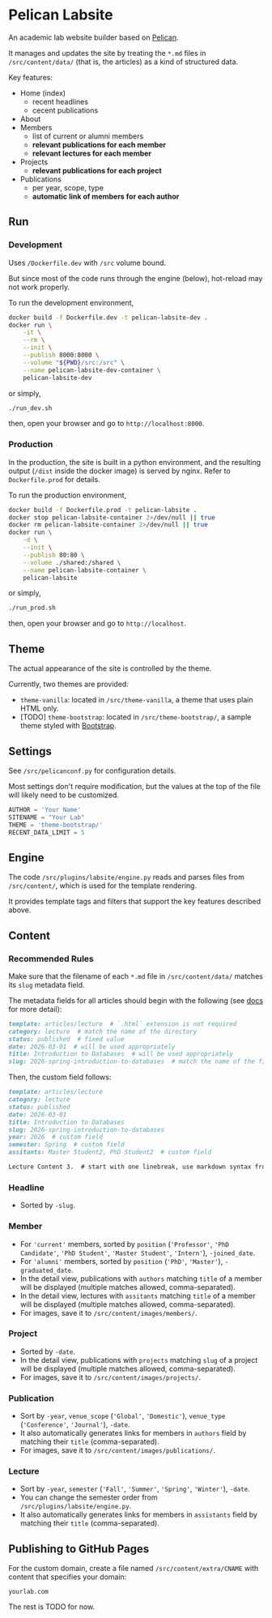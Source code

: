 # Pelican Labsite

An academic lab website builder based on [Pelican](https://getpelican.com/).

It manages and updates the site by treating the `*.md` files in `/src/content/data/` (that is, the articles) as a kind of structured data.

Key features:

* Home (index)
    * recent headlines
    * cecent publications
* About
* Members
    * list of current or alumni members
    * **relevant publications for each member**
    * **relevant lectures for each member**
* Projects
    * **relevant publications for each project**
* Publications
    * per year, scope, type
    * **automatic link of members for each author**

## Run

### Development

Uses `/Dockerfile.dev` with `/src` volume bound.

But since most of the code runs through the engine (below), hot-reload may not work properly.

To run the development environment,

```bash
docker build -f Dockerfile.dev -t pelican-labsite-dev .
docker run \
    -it \
    --rm \
    --init \
    --publish 8000:8000 \
    --volume "${PWD}/src:/src" \
    --name pelican-labsite-dev-container \
    pelican-labsite-dev
```

or simply,

```bash
./run_dev.sh
```

then, open your browser and go to `http://localhost:8000`.

### Production

In the production, the site is built in a python environment, and the resulting output (`/dist` inside the docker image) is served by nginx. Refer to `Dockerfile.prod` for details.

To run the production environment,

```bash
docker build -f Dockerfile.prod -t pelican-labsite .
docker stop pelican-labsite-container 2>/dev/null || true
docker rm pelican-labsite-container 2>/dev/null || true
docker run \
    -d \
    --init \
    --publish 80:80 \
    --volume ./shared:/shared \
    --name pelican-labsite-container \
    pelican-labsite
```

or simply,

```bash
./run_prod.sh
```

then, open your browser and go to `http://localhost`.

## Theme

The actual appearance of the site is controlled by the theme.

Currently, two themes are provided:

* `theme-vanilla`: located in `/src/theme-vanilla`, a theme that uses plain HTML only.
* [TODO] `theme-bootstrap`: located in `/src/theme-bootstrap/`, a sample theme styled with [Bootstrap](https://getbootstrap.com/).

## Settings

See `/src/pelicanconf.py` for configuration details.

Most settings don't require modification, but the values at the top of the file will likely need to be customized.

```python
AUTHOR = 'Your Name'
SITENAME = "Your Lab"
THEME = 'theme-bootstrap/'
RECENT_DATA_LIMIT = 5
```

## Engine

The code `/src/plugins/labsite/engine.py` reads and parses files from `/src/content/`, which is used for the template rendering.

It provides template tags and filters that support the key features described above.

## Content

### Recommended Rules

Make sure that the filename of each `*.md` file in `/src/content/data/` matches its `slug` metadata field.

The metadata fields for all articles should begin with the following (see [docs](https://docs.getpelican.com/en/latest/content.html) for more detail):

```markdown
template: articles/lecture  # `.html` extension is not required
category: lecture  # match the name of the directory
status: published  # fixed value
date: 2026-03-01  # will be used appropriately
title: Introduction to Databases  # will be used appropriately
slug: 2026-spring-introduction-to-databases  # match the name of the file
```

Then, the custom field follows:

```markdown
template: articles/lecture
category: lecture
status: published
date: 2026-03-01
title: Introduction to Databases
slug: 2026-spring-introduction-to-databases
year: 2026  # custom field
semester: Spring  # custom field
assitants: Master Student2, PhD Student2  # custom field

Lecture Content 3.  # start with one linebreak, use markdown syntax from here
```

### Headline

* Sorted by `-slug`.

### Member

* For `'current'` members, sorted by `position` (`'Professor'`, `'PhD Candidate'`, `'PhD Student'`, `'Master Student'`, `'Intern'`), `-joined_date`.
* For `'alumni'` members, sorted by `position` (`'PhD'`, `'Master'`), `-graduated_date`.
* In the detail view, publications with `authors` matching `title` of a member will be displayed (multiple matches allowed, comma-separated).
* In the detail view, lectures with `assitants` matching `title` of a member will be displayed (multiple matches allowed, comma-separated).
* For images, save it to `/src/content/images/members/`.

### Project

* Sorted by `-date`.
* In the detail view, publications with `projects` matching `slug` of a project will be displayed (multiple matches allowed, comma-separated).
* For images, save it to `/src/content/images/projects/`.

### Publication

* Sort by `-year`, `venue_scope` (`'Global'`, `'Domestic'`), `venue_type` (`'Conference'`, `'Journal'`), `-date`.
* It also automatically generates links for members in `authors` field by matching their `title` (comma-separated).
* For images, save it to `/src/content/images/publications/`.

### Lecture

* Sort by `-year`, `semester` (`'Fall'`, `'Summer'`, `'Spring'`, `'Winter'`), `-date`.
* You can change the semester order from `/src/plugins/labsite/engine.py`.
* It also automatically generates links for members in `assistants` field by matching their `title` (comma-separated).

## Publishing to GitHub Pages

For the custom domain, create a file named `/src/content/extra/CNAME` with content that specifies your domain:

```
yourlab.com
```

The rest is TODO for now.
